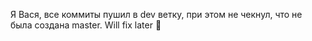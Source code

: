  Я Вася, все коммиты пушил в dev ветку, при этом не чекнул, что не была создана master. 
 Will fix later 🤷‍
